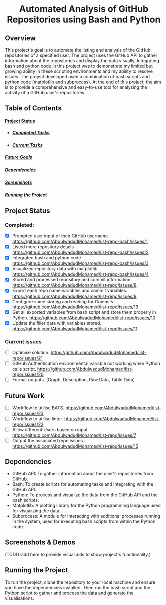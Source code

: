 <h1 align="center">Automated Analysis of GitHub Repositories using Bash and Python</h1>

## Overview


This project's goal is to automate the listing and analysis of the GitHub repositories of a specified user. The project uses the GitHub API to gather information about the repositories and display the data visually. Integrating bash and python code in this project was to demonstrate my limited but growing ability in these scripting environments and my ability to resolve issues. The project developed used a combination of bash scripts and python code (matplotlib and subprocess). At the end of this project, the aim is to provide a comprehensive and easy-to-use tool for analysing the activity of a GitHub user's repositories.


## Table of Contents

#### [Project Status](#project-status)

- ##### [Completed Tasks](#completed)
- ##### [Current Tasks](#current-issues)
##### [Future Goals](#future-work)
##### [Dependencies](#dependencies)
##### [Screenshots](#screenshots)
##### [Running the Project](#running-the-project)

## Project Status


### Completed:

- [x] Prompted user input of their GitHub username https://github.com/AbdulwadudMohamed/list-repo-bash/issues/1
- [x] Listed more repository details https://github.com/AbdulwadudMohamed/list-repo-bash/issues/2
- [x] Integrated bash and python code https://github.com/AbdulwadudMohamed/list-repo-bash/issues/3
- [x] Visualized repository data with matplotlib https://github.com/AbdulwadudMohamed/list-repo-bash/issues/4
- [x] Stored and processed repository and commit information https://github.com/AbdulwadudMohamed/list-repo/issues/8
- [x] Export each repo name variables and commit variables. https://github.com/AbdulwadudMohamed/list-repo/issues/9
- [x] Configure same storing and reading for Commits. https://github.com/AbdulwadudMohamed/list-repo/issues/19
- [x] Get all exported variables from bash script and store them properly in Python. https://github.com/AbdulwadudMohamed/list-repo/issues/10
- [x] Update the filler data with variables stored. https://github.com/AbdulwadudMohamed/list-repo/issues/11

### Current issues

- [ ] Optimise solution. https://github.com/AbdulwadudMohamed/list-repo/issues/21
- [ ] GitHub Authentication environmental variable not working when Python calls script. https://github.com/AbdulwadudMohamed/list-repo/issues/20
- [ ] Format outputs. (Graph, Description, Raw Data, Table Data)

## Future Work

- [ ] Workflow to utilise BATS. https://github.com/AbdulwadudMohamed/list-repo/issues/23
- [ ] Workflow to utilise linter. https://github.com/AbdulwadudMohamed/list-repo/issues/22
- [ ] Allow different Users based on input. https://github.com/AbdulwadudMohamed/list-repo/issues/7
- [ ] Output the associated repo issues. https://github.com/AbdulwadudMohamed/list-repo/issues/15

## Dependencies
- GitHub API: To gather information about the user's repositories from GitHub.
- Bash: To create scripts for automating tasks and integrating with the GitHub API.
- Python: To process and visualize the data from the GitHub API and the bash scripts.
- Matplotlib: A plotting library for the Python programming language used for visualizing the data.
- Subprocess: A module for interacting with additional processes running in the system, used for executing bash scripts from within the Python code.

## Screenshots & Demos
(TODO-add here to provide visual aids to show project's functionality.)

## Running the Project
To run the project, clone the repository to your local machine and ensure you have the dependencies installed. Then run the bash script and the Python script to gather and process the data and generate the visualisations.
